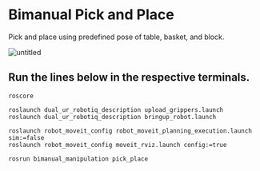 # Bimanual Pick and Place

Pick and place using predefined pose of table, basket, and block.

![untitled](https://user-images.githubusercontent.com/6389003/157580914-40a7b143-b38b-4920-bb58-b447c7ec6d39.gif)

## Run the lines below in the respective terminals.
```commandline
roscore

roslaunch dual_ur_robotiq_description upload_grippers.launch    
roslaunch dual_ur_robotiq_description bringup_robot.launch    

roslaunch robot_moveit_config robot_moveit_planning_execution.launch sim:=false     
roslaunch robot_moveit_config moveit_rviz.launch config:=true   

rosrun bimanual_manipulation pick_place
```